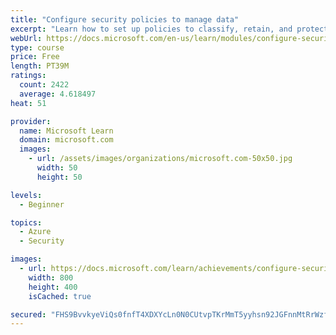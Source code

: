 ```yaml
---
title: "Configure security policies to manage data"
excerpt: "Learn how to set up policies to classify, retain, and protect your cloud-based data."
webUrl: https://docs.microsoft.com/en-us/learn/modules/configure-security-policies-to-manage-data/
type: course
price: Free
length: PT39M
ratings:
  count: 2422
  average: 4.618497
heat: 51

provider:
  name: Microsoft Learn
  domain: microsoft.com
  images:
    - url: /assets/images/organizations/microsoft.com-50x50.jpg
      width: 50
      height: 50

levels:
  - Beginner

topics:
  - Azure
  - Security

images:
  - url: https://docs.microsoft.com/learn/achievements/configure-security-policies-to-manage-data-social.png
    width: 800
    height: 400
    isCached: true

secured: "FHS9BvvkyeViQs0fnfT4XDXYcLn0N0CUtvpTKrMmT5yyhsn92JGFnnMtRrWzf9Oee2QGCn/Ni/0lBXwZTX9qaJCUSFZEDcht4MSNI52hz2gds4SBDURYpJX6GSC+x3EeBFPBdiY/gEuzhZqHn0I9NUeWzUjuZCt7OHshhx6gtHPbQHVkTnkSURz/A/Xu6OQDKRDmIMtMy5SsJDttFieQBVvE2WvTKQsZYvjxRd8hJaTPpZe1ET1msDzvxSu+zGnMTzyaDj0fgbgTjFBMWn/86FuvvcdZicV4MIF2QokMU3QrH6QMj/RAHR0hN2KbyJ9Y2QpIX0NYHgyfViVbXjkAXSnxoZVM3gyjIy986l9OWILq4ncu1EU7mNxr/p59Ow/FeGzCjydjchaTlQDFb4TmvIbaBtu0zCfwNHNZtNyQTXA=;GSRM4TS5EKEb3yD/g93H/Q=="
---
```


